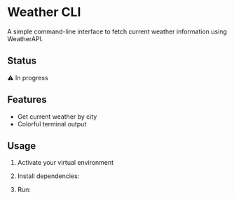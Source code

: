 # Weather CLI 

A simple command-line interface to fetch current weather information using WeatherAPI.

## Status
⚠️ In progress

## Features
- Get current weather by city
- Colorful terminal output

## Usage
1. Activate your virtual environment
2. Install dependencies:

3. Run:
